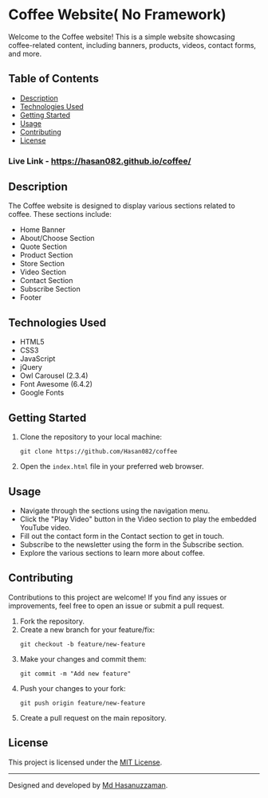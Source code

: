 # Coffee Website( No Framework)

Welcome to the Coffee website! This is a simple website showcasing coffee-related content, including banners, products, videos, contact forms, and more.

## Table of Contents
- [Description](#description)
- [Technologies Used](#technologies-used)
- [Getting Started](#getting-started)
- [Usage](#usage)
- [Contributing](#contributing)
- [License](#license)

### Live Link - https://hasan082.github.io/coffee/

## Description
The Coffee website is designed to display various sections related to coffee. These sections include:
- Home Banner
- About/Choose Section
- Quote Section
- Product Section
- Store Section
- Video Section
- Contact Section
- Subscribe Section
- Footer

## Technologies Used
- HTML5
- CSS3
- JavaScript
- jQuery
- Owl Carousel (2.3.4)
- Font Awesome (6.4.2)
- Google Fonts

## Getting Started
1. Clone the repository to your local machine:
   ```
   git clone https://github.com/Hasan082/coffee
   ```

2. Open the `index.html` file in your preferred web browser.

## Usage
- Navigate through the sections using the navigation menu.
- Click the "Play Video" button in the Video section to play the embedded YouTube video.
- Fill out the contact form in the Contact section to get in touch.
- Subscribe to the newsletter using the form in the Subscribe section.
- Explore the various sections to learn more about coffee.

## Contributing
Contributions to this project are welcome! If you find any issues or improvements, feel free to open an issue or submit a pull request.

1. Fork the repository.
2. Create a new branch for your feature/fix:
   ```
   git checkout -b feature/new-feature
   ```
3. Make your changes and commit them:
   ```
   git commit -m "Add new feature"
   ```
4. Push your changes to your fork:
   ```
   git push origin feature/new-feature
   ```
5. Create a pull request on the main repository.

## License
This project is licensed under the [MIT License](LICENSE).

---

Designed and developed by [Md Hasanuzzaman](https://github.com/hasan082).
```
